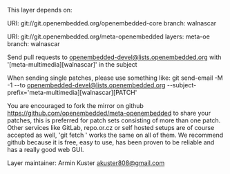 This layer depends on:

URI: git://git.openembedded.org/openembedded-core
branch: walnascar

URI: git://git.openembedded.org/meta-openembedded
layers: meta-oe
branch: walnascar

Send pull requests to openembedded-devel@lists.openembedded.org with '[meta-multimedia][walnascar]' in the subject

When sending single patches, please use something like:
git send-email -M -1 --to openembedded-devel@lists.openembedded.org --subject-prefix='meta-multimedia][walnascar][PATCH'

You are encouraged to fork the mirror on github https://github.com/openembedded/meta-openembedded to share your patches, this is preferred for patch sets consisting of more than one patch. Other services like GitLab, repo.or.cz or self hosted setups are of course accepted as well, 'git fetch <remote>' works the same on all of them. We recommend github because it is free, easy to use, has been proven to be reliable and has a really good web GUI.

Layer maintainer: Armin Kuster <akuster808@gmail.com>
